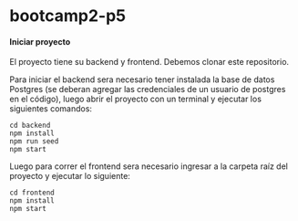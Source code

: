 # bootcamp2-p5

#### Iniciar proyecto
El proyecto tiene su backend y frontend. Debemos clonar este repositorio.

Para iniciar el backend sera necesario tener instalada la base de datos Postgres (se deberan agregar las credenciales de un usuario de postgres en el código), luego abrir el proyecto con un terminal y ejecutar los siguientes comandos:
```
cd backend
npm install
npm run seed
npm start
```

Luego para correr el frontend sera necesario ingresar a la carpeta raíz del proyecto y ejecutar lo siguiente:
```
cd frontend
npm install
npm start
```
